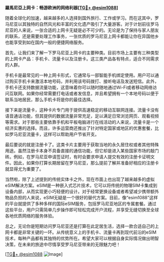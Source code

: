 **羅馬尼亞上网卡：畅游欧洲的网络利器[[TG💪+ @esim1088](https://t.me/s/esim1088)]**

随着全球化的加速，越来越多的人选择到国外旅行、工作或学习。而在这其中，罗马尼亚以其独特的自然风光和丰富的文化遗产吸引了大量游客。对于计划前往罗马尼亚的人来说，一张合适的上网卡无疑是必不可少的。无论是为了保持与家人朋友的联系，还是需要处理工作事务，一张优质的罗马尼亚上网卡都能让你在异国他乡也能享受到如在国内一般的便捷网络服务。

首先，让我们来了解一下罗马尼亚上网卡的主要种类。目前市场上主要有三种类型的上网卡产品：手机卡、流量卡以及注册卡。这三类产品各有特点，适合不同需求的人群。

手机卡是最常见的一种上网卡形式，它通常与一部智能手机绑定使用。用户可以通过购买手机卡来激活本地号码，并利用该号码拨打、接听电话及发送短信。此外，手机卡还支持数据流量功能，这意味着你可以随时随地通过Wi-Fi或者移动网络访问互联网。如果你经常需要打电话或者发信息，并且希望拥有一个本地号码以便于联系当地居民，那么手机卡将是你的最佳选择。

接下来是流量卡，这种卡片专门用于提供高速稳定的移动互联网连接。流量卡没有语音通话功能，但其提供的数据流量非常充足，足以满足日常浏览网页、观看视频等需求。对于那些主要依靠手机和平板电脑进行在线活动的人来说，流量卡是一个经济实惠的选择。而且，许多运营商还推出了针对特定国家或地区的优惠套餐，比如罗马尼亚流量卡，这样可以帮助用户节省开支。

最后要说的就是注册卡了。这类卡片主要用于获取当地的永久居住权或者其他特殊用途。虽然注册卡本身不具备直接的通信功能，但它却是进入某些国家市场的敲门砖。例如，在罗马尼亚申请签证时，有时会要求申请人提交有效的注册卡证明文件。因此，如果你打算长期居留在罗马尼亚，那么提前了解并准备好相应的注册卡就显得尤为重要了。

当然啦，除了上述提到的传统实体卡之外，现在市面上也出现了越来越多的虚拟eSIM解决方案。eSIM是一种嵌入式芯片技术，它可以将传统的物理SIM卡集成到设备内部，从而实现更小巧轻便的设计。对于经常更换设备或者希望减少携带额外物品负担的人来说，eSIM无疑是一个很好的替代方案。目前，像“esim1088”这样的平台就提供了多种多样的国际eSIM服务，包括罗马尼亚地区的专属套餐。通过这些平台，用户只需简单几步操作即可轻松完成开户流程，并享受无缝切换至全球各地优质网络的服务体验。

总之，无论你是短期访问罗马尼亚还是打算在此定居生活，选择一款合适自己的上网卡都是非常关键的一环。从传统意义上的手机卡、流量卡再到现代前沿的eSIM技术，每种产品都有其独特的优势所在。希望大家可以根据自身实际情况做出明智决策，在未来的旅途中尽情享受罗马尼亚带来的无限魅力吧！

[[TG💪+ @esim1088](https://t.me/s/esim1088) ![Image](https://i.postimg.cc/4NQfJmqS/Snipaste-2025-05-13-00-14-12.png)]